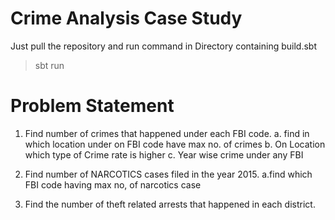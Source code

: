 # Crime Analysis Case Study

Just pull the repository and run command in Directory containing build.sbt
 
> sbt run


# Problem Statement

1. Find number of crimes that happened under each FBI code.
    a. find in which location under on FBI code have max no. of crimes
    b. On Location which type of Crime rate is higher
    c. Year wise crime under any FBI

2. Find number of NARCOTICS cases filed in the year 2015.
    a.find which FBI code having max no, of narcotics case


3. Find the number of theft related arrests that happened in each district.

